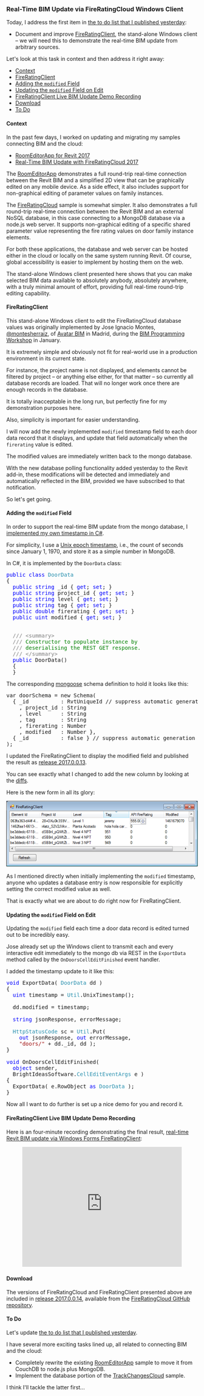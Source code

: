 <head>
<meta http-equiv="Content-Type" content="text/html; charset=utf-8">
<link rel="stylesheet" type="text/css" href="bc.css">
<script src="run_prettify.js" type="text/javascript"></script>
<!--
<script src="https://google-code-prettify.googlecode.com/svn/loader/run_prettify.js" type="text/javascript"></script>
-->
</head>

<!---

Real-Time BIM Update via FireRatingCloud Windows Client #revitAPI #3dwebcoder @AutodeskRevit #adsk #aec #bim @AutodeskForge #3dwebaccel

Today, I address the first item in yesterday's to do list
&ndash; Document and improve FireRatingClient, the stand-alone Windows client &ndash; we will need this to demonstrate the real-time BIM update from arbitrary sources
&ndash; Context
&ndash; FireRatingClient
&ndash; Adding the <code>modified</code> Field
&ndash; Updating the <code>modified</code> Field on Edit
&ndash; FireRatingClient Live BIM Update Demo Recording
&ndash; Download
&ndash; To Do...

-->

### Real-Time BIM Update via FireRatingCloud Windows Client

Today, I address the first item in [the to do list that I published yesterday](http://thebuildingcoder.typepad.com/blog/2016/04/real-time-bim-update-with-fireratingcloud-2017.html#11):

- Document and improve [FireRatingClient](https://github.com/jeremytammik/FireRatingCloud/tree/master/FireRatingClient),
the stand-alone Windows client &ndash; we will need this to demonstrate the real-time BIM update from arbitrary sources.

Let's look at this task in context and then address it right away:

- [Context](#2)
- [FireRatingClient](#3)
- [Adding the `modified` Field](#4)
- [Updating the `modified` Field on Edit](#5)
- [FireRatingClient Live BIM Update Demo Recording](#6)
- [Download](#7)
- [To Do](#8)


#### <a name="2"></a>Context

In the past few days, I worked on updating and migrating my samples connecting BIM and the cloud:

- [RoomEditorApp for Revit 2017](http://thebuildingcoder.typepad.com/blog/2016/04/room-editor-first-revit-2017-addin-migration.html#3)
- [Real-Time BIM Update with FireRatingCloud 2017](http://thebuildingcoder.typepad.com/blog/2016/04/real-time-bim-update-with-fireratingcloud-2017.html)

The [RoomEditorApp](https://github.com/jeremytammik/RoomEditorApp) demonstrates
a full round-trip real-time connection between the Revit BIM and a simplified 2D view that can be graphically edited on any mobile device.
As a side effect, it also includes support for non-graphical editing of parameter values on family instances.

The [FireRatingCloud](https://github.com/jeremytammik/FireRatingCloud) sample is somewhat simpler.
It also demonstrates a full round-trip real-time connection between the Revit BIM and an external NoSQL database, in this case connecting to a MongoDB database via a node.js web server.
It supports non-graphical editing of a specific shared parameter value representing the fire rating values on door family instance elements.

For both these applications, the database and web server can be hosted either in the cloud or locally on the same system running Revit.
Of course, global accessibility is easier to implement by hosting them on the web.

The stand-alone Windows client presented here shows that you can make selected BIM data available to absolutely anybody, absolutely anywhere, with a truly minimal amount of effort, providing full real-time round-trip editing capability.


#### <a name="3"></a>FireRatingClient

This stand-alone Windows client to edit the FireRatingCloud database values was originally implemented by
Jose Ignacio Montes, [@montesherraiz](https://github.com/Montesherraiz), of [Avatar BIM](http://avatarbim.com) in
Madrid, during the [BIM Programming Workshop](http://www.bimprogramming.com) in January.

It is extremely simple and obviously not fit for real-world use in a production environment in its current state.

For instance, the project name is not displayed, and elements cannot be filtered by project &ndash; or anything else either, for that matter &ndash; so currently all database records are loaded.
That will no longer work once there are enough records in the database.

It is totally inacceptable in the long run, but perfectly fine for my demonstration purposes here.

Also, simplicity is important for easier understanding.

I will now add the newly implemented `modified` timestamp field to each door data record that it displays, and update that field automatically when the `firerating` value is edited.

The modified values are immediately written back to the mongo database.

With the new database polling functionality added yesterday to the Revit add-in, these modifications will be detected and immediately and automatically reflected in the BIM, provided we have subscribed to that notification.

So let's get going.


#### <a name="4"></a>Adding the `modified` Field

In order to support the real-time BIM update from the mongo database,
I [implemented my own timestamp in C#](http://the3dwebcoder.typepad.com/blog/2016/04/fireratingcloud-document-modification-timestamp.html#5).

For simplicity, I use
a [Unix epoch timestamp](https://en.wikipedia.org/wiki/Unix_time),
i.e., the count of seconds since January 1, 1970, and store it as a simple number in MongoDB.

In C#, it is implemented by the `DoorData` class:

<pre class="code">
<span style="color:blue;">public</span>&nbsp;<span style="color:blue;">class</span>&nbsp;<span style="color:#2b91af;">DoorData</span>
{
&nbsp;&nbsp;<span style="color:blue;">public</span>&nbsp;<span style="color:blue;">string</span>&nbsp;_id&nbsp;{&nbsp;<span style="color:blue;">get</span>;&nbsp;<span style="color:blue;">set</span>;&nbsp;}
&nbsp;&nbsp;<span style="color:blue;">public</span>&nbsp;<span style="color:blue;">string</span>&nbsp;project_id&nbsp;{&nbsp;<span style="color:blue;">get</span>;&nbsp;<span style="color:blue;">set</span>;&nbsp;}
&nbsp;&nbsp;<span style="color:blue;">public</span>&nbsp;<span style="color:blue;">string</span>&nbsp;level&nbsp;{&nbsp;<span style="color:blue;">get</span>;&nbsp;<span style="color:blue;">set</span>;&nbsp;}
&nbsp;&nbsp;<span style="color:blue;">public</span>&nbsp;<span style="color:blue;">string</span>&nbsp;tag&nbsp;{&nbsp;<span style="color:blue;">get</span>;&nbsp;<span style="color:blue;">set</span>;&nbsp;}
&nbsp;&nbsp;<span style="color:blue;">public</span>&nbsp;<span style="color:blue;">double</span>&nbsp;firerating&nbsp;{&nbsp;<span style="color:blue;">get</span>;&nbsp;<span style="color:blue;">set</span>;&nbsp;}
&nbsp;&nbsp;<span style="color:blue;">public</span>&nbsp;<span style="color:blue;">uint</span>&nbsp;modified&nbsp;{&nbsp;<span style="color:blue;">get</span>;&nbsp;<span style="color:blue;">set</span>;&nbsp;}


&nbsp;&nbsp;<span style="color:gray;">///</span><span style="color:green;">&nbsp;</span><span style="color:gray;">&lt;</span><span style="color:gray;">summary</span><span style="color:gray;">&gt;</span>
&nbsp;&nbsp;<span style="color:gray;">///</span><span style="color:green;">&nbsp;Constructor&nbsp;to&nbsp;populate&nbsp;instance&nbsp;by&nbsp;</span>
&nbsp;&nbsp;<span style="color:gray;">///</span><span style="color:green;">&nbsp;deserialising&nbsp;the&nbsp;REST&nbsp;GET&nbsp;response.</span>
&nbsp;&nbsp;<span style="color:gray;">///</span><span style="color:green;">&nbsp;</span><span style="color:gray;">&lt;/</span><span style="color:gray;">summary</span><span style="color:gray;">&gt;</span>
&nbsp;&nbsp;<span style="color:blue;">public</span>&nbsp;DoorData()
&nbsp;&nbsp;{
&nbsp;&nbsp;}
</pre>

The corresponding [mongoose](http://mongoosejs.com) schema definition to hold it looks like this:

<pre class="prettyprint">
var doorSchema = new Schema(
  { _id          : RvtUniqueId // suppress automatic generation
    , project_id : String
    , level      : String
    , tag        : String
    , firerating : Number
    , modified   : Number },
  { _id          : false } // suppress automatic generation
);
</pre>

I updated the FireRatingClient to display the modified field and published the result
as [release 2017.0.0.13](https://github.com/jeremytammik/FireRatingCloud/releases/tag/2017.0.0.13).

You can see exactly what I changed to add the new column by looking at
the [diffs](https://github.com/jeremytammik/FireRatingCloud/compare/2017.0.0.12...2017.0.0.13).

Here is the new form in all its glory:

<center>
<img src="img/fireratingclient_with_modified_field.png" alt="FireRatingClient with modified field" width="">
</center>

As I mentioned directly when initially implementing the `modified` timestamp, anyone who updates a database entry is now responsible for explicitly setting the correct modified value as well.

That is exactly what we are about to do right now for FireRatingClient.


#### <a name="5"></a>Updating the `modified` Field on Edit

Updating the `modified` field each time a door data record is edited turned out to be incredibly easy.

Jose already set up the Windows client to transmit each and every interactive edit immediately to the mongo db via REST in the `ExportData` method called by the `OnDoorsCellEditFinished` event handler.

I added the timestamp update to it like this:

<pre class="code">
<span style="color:blue;">void</span>&nbsp;ExportData(&nbsp;<span style="color:#2b91af;">DoorData</span>&nbsp;dd&nbsp;)
{
&nbsp;&nbsp;<span style="color:blue;">uint</span>&nbsp;timestamp&nbsp;=&nbsp;<span style="color:#2b91af;">Util</span>.UnixTimestamp();

&nbsp;&nbsp;dd.modified&nbsp;=&nbsp;timestamp;

&nbsp;&nbsp;<span style="color:blue;">string</span>&nbsp;jsonResponse,&nbsp;errorMessage;

  <span style="color:#2b91af;">HttpStatusCode</span>&nbsp;sc&nbsp;=&nbsp;<span style="color:#2b91af;">Util</span>.Put(&nbsp;
  &nbsp;&nbsp;<span style="color:blue;">out</span>&nbsp;jsonResponse,&nbsp;<span style="color:blue;">out</span>&nbsp;errorMessage,
  &nbsp;&nbsp;<span style="color:#a31515;">&quot;doors/&quot;</span>&nbsp;+&nbsp;dd._id,&nbsp;dd&nbsp;);
}

<span style="color:blue;">void</span>&nbsp;OnDoorsCellEditFinished(
&nbsp;&nbsp;<span style="color:blue;">object</span>&nbsp;sender,
&nbsp;&nbsp;BrightIdeasSoftware.<span style="color:#2b91af;">CellEditEventArgs</span>&nbsp;e&nbsp;)
{
&nbsp;&nbsp;ExportData(&nbsp;e.RowObject&nbsp;<span style="color:blue;">as</span>&nbsp;<span style="color:#2b91af;">DoorData</span>&nbsp;);
}
</pre>

Now all I want to do further is set up a nice demo for you and record it.


#### <a name="6"></a>FireRatingClient Live BIM Update Demo Recording

Here is an four-minute recording demonstrating the final result,
[real-time Revit BIM update via Windows Forms FireRatingClient](https://youtu.be/vJyXmxHgu9g):

<center>
<iframe width="420" height="315" src="https://www.youtube.com/embed/vJyXmxHgu9g?rel=0" frameborder="0" allowfullscreen></iframe>
</center>


#### <a name="7"></a>Download

The versions of FireRatingCloud and FireRatingClient presented above
are included in [release 2017.0.0.14](https://github.com/jeremytammik/FireRatingCloud/releases/tag/2017.0.0.14),
available from the [FireRatingCloud GitHub repository](https://github.com/jeremytammik/FireRatingCloud).


#### <a name="8"></a>To Do

Let's update [the to do list that I published yesterday](http://thebuildingcoder.typepad.com/blog/2016/04/real-time-bim-update-with-fireratingcloud-2017.html#11).

I have several more exciting tasks lined up, all related to connecting BIM and the cloud:

- Completely rewrite the existing [RoomEditorApp](https://github.com/jeremytammik/RoomEditorApp) sample to move it from CouchDB to node.js plus MongoDB.
- Implement the database portion of the [TrackChangesCloud](https://github.com/jeremytammik/TrackChangesCloud) sample.

I think I'll tackle the latter first...